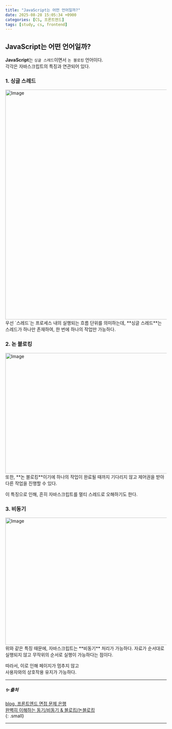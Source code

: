 ```yaml
---
title: "JavaScript는 어떤 언어일까?"
date: 2025-08-28 15:05:34 +0900
categories: [CS, 프론트엔드]
tags: [study, cs, frontend]
---
```


## JavaScript는 어떤 언어일까?

**JavaScript**는 `싱글 스레드`이면서 `논 블로킹` 언어이다.   
각각은 자바스크립트의 특징과 연관되어 있다.  

### 1. 싱글 스레드

<img width="1200" height="715" alt="Image" src="https://github.com/user-attachments/assets/ea241d67-6d33-408a-b595-3e4b27344b98" />  
우선 `스레드`는 프로세스 내의 실행되는 흐름 단위를 의미하는데,  
**싱글 스레드**는 스레드가 하나만 존재하여, 한 번에 하나의 작업만 가능하다.

### 2. 논 블로킹

<img width="1307" height="375" alt="Image" src="https://github.com/user-attachments/assets/d4a898b5-7900-4e02-87ab-4cc5263ab03f" />   
또한, **논 블로킹**이기에 하나의 작업이 완료될 때까지 기다리지 않고   
제어권을 받아 다른 작업을 진행할 수 있다.

이 특징으로 인해, 흔히 자바스크립트를 <span class="redpen">멀티 스레드로 오해</span>하기도 한다.  

### 3. 비동기

<img width="1315" height="396" alt="Image" src="https://github.com/user-attachments/assets/c6ab53d0-6f29-4397-9a9d-529b69196147" />  
위와 같은 특징 때문에, 자바스크립트는 **비동기** 처리가 가능하다.   
자료가 순서대로 실행되지 않고 무작위의 순서로 실행이 가능하다는 점이다.  

따라서, 이로 인해 페이지가 멈추지 않고  
사용자와의 상호작용 유지가 가능하다.

---

##### ✨ 출처

[blog, 프론트엔드 면접 문제 은행](https://velog.io/@wkahd01/%ED%94%84%EB%A1%A0%ED%8A%B8%EC%97%94%EB%93%9C-%EB%A9%B4%EC%A0%91-%EB%AC%B8%EC%A0%9C-%EC%9D%80%ED%96%89-HTML-%EC%A7%88%EB%AC%B8-%EB%8B%B5%EB%B3%80#javascript%EB%8A%94-%EB%AC%B4%EC%8A%A8-%EC%96%B8%EC%96%B4%EC%9D%B8%EA%B0%80)   
[완벽히 이해하는 동기/비동기 & 블로킹/논블로킹](https://inpa.tistory.com/entry/%F0%9F%91%A9%E2%80%8D%F0%9F%92%BB-%EB%8F%99%EA%B8%B0%EB%B9%84%EB%8F%99%EA%B8%B0-%EB%B8%94%EB%A1%9C%ED%82%B9%EB%85%BC%EB%B8%94%EB%A1%9C%ED%82%B9-%EA%B0%9C%EB%85%90-%EC%A0%95%EB%A6%AC)  
{: .small}   

---